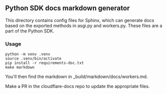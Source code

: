## Python SDK docs markdown generator

This directory contains config files for Sphinx, which can generate docs based on the exported methods in asgi.py and workers.py. These files are a part of the Python SDK.

### Usage


```
python -m venv .venv
source .venv/bin/activate
pip install -r requirements-doc.txt
make markdown
```

You'll then find the markdown in _build/markdown/docs/workers.md.

Make a PR in the cloudflare-docs repo to update the appropriate files.
